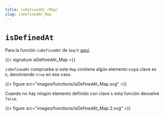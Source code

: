 ```yaml
---
title: isDefinedAt (Map)
slug: isDefinedAt_Map
---
```


# `isDefinedAt`

Para la función `isDefinedAt` de `Seq` ir [aquí](../isDefinedAt_Seq).

{{< signature isDefinedAt_Map >}}

`isDefinedAt` comprueba si este `Map` contiene algún elemento cuya clave es `k`, devolviendo `true` en ese caso.

{{< figure src="images/functions/isDefinedAt_Map.svg" >}}

Cuando no hay ningún elemento definido con clave `k` esta función devuelve `false`.

{{< figure src="images/functions/isDefinedAt_Map.2.svg" >}}
